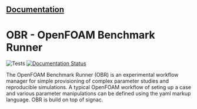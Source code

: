 **[Documentation](https://obr.readthedocs.io/)**
---
# OBR - OpenFOAM Benchmark Runner
![Tests](https://github.com/hpsim/obr/actions/workflows/tests.yml/badge.svg)
[![Documentation Status](https://readthedocs.org/projects/obr/badge/?version=latest)](https://obr.readthedocs.io/en/latest/?badge=latest)

The OpenFOAM Benchmark Runner (OBR) is an experimental workflow manager for simple provisioning of complex parameter studies and reproducible simulations. A typical OpenFOAM workflow of seting up a case and various parameter manipulations can be defined using the yaml markup language. OBR is build on top of signac.
